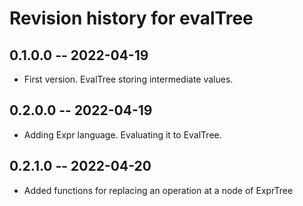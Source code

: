 # Revision history for evalTree

## 0.1.0.0 -- 2022-04-19
* First version. EvalTree storing intermediate values.

## 0.2.0.0 -- 2022-04-19
* Adding Expr language. Evaluating it to EvalTree.

## 0.2.1.0 -- 2022-04-20
* Added functions for replacing an operation at a node of ExprTree 
